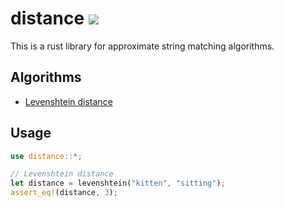 # distance [![](https://travis-ci.org/mbrlabs/distance.svg?branch=master)](https://travis-ci.org/mbrlabs/distance)
This is a rust library for approximate string matching algorithms.

## Algorithms
- [Levenshtein distance](https://en.wikipedia.org/wiki/Levenshtein_distance)

## Usage
```rust
use distance::*; 

// Levenshtein distance
let distance = levenshtein("kitten", "sitting");   
assert_eq!(distance, 3);
```